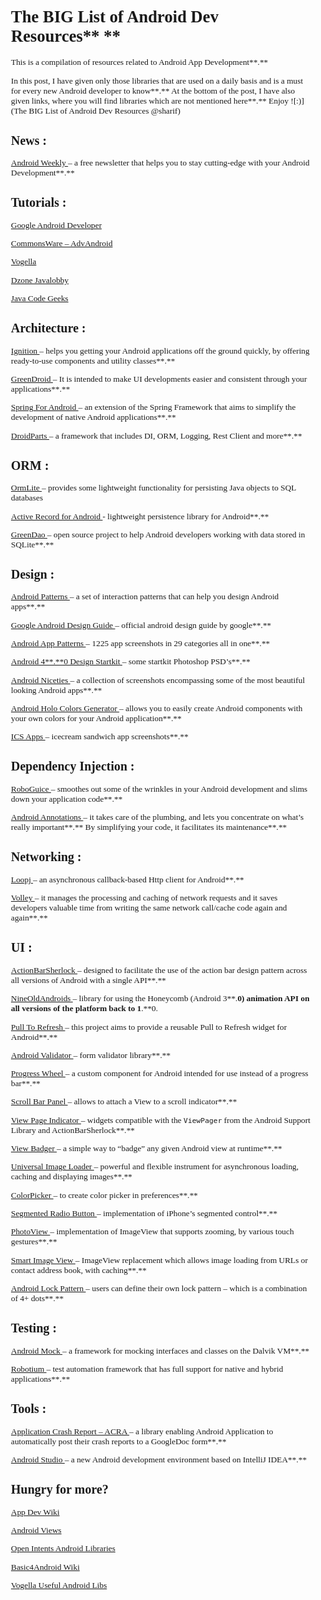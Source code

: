 <html>
<head>
  <title>Evernote Export</title>
  <basefont face="Tahoma" size="2" />
  <meta http-equiv="Content-Type" content="text/html;charset=utf-8" />
  <style>
    body, td {
      font-family: Tahoma;
      font-size: 10pt;
    }
  </style>
</head>
<body>
<a name="2359"/>

<div>
<div><div><div><div><div>

# **T**he BIG List of Android Dev Resources** **
</div>

This is a compilation of resources related to Android App Development**.**

In this post, I have given only those libraries that are used on a daily basis and is a must for every new Android developer to know**.** At the bottom of the post, I have also given links, where you will find libraries which are not mentioned here**.** Enjoy ![:)](The BIG List of Android Dev Resources  @sharif) 

## **News** **:**

<a href="http://androidweekly.net/" shape="rect" target="_blank">Android Weekly </a> – a free newsletter that helps you to stay cutting-edge with your Android Development**.**

## **Tutorials** **:**

[Google Android Developer ](http://developer.android.com/training/index.html)

[CommonsWare – AdvAndroid ](http://commonsware.com/AdvAndroid/)

[Vogella ](http://www.vogella.com/articles/Android/article.html)

[Dzone Javalobby ](http://java.dzone.com/category/tags/android)

[Java Code Geeks ](http://www.javacodegeeks.com/android/)

## **Architecture** **:**

[Ignition ](https://github.com/kaeppler/ignition) – helps you getting your Android applications off the ground quickly, by offering ready-to-use components and utility classes**.**

[GreenDroid ](http://greendroid.cyrilmottier.com) – It is intended to make UI developments easier and consistent through your applications**.**

[Spring For Android ](http://projects.spring.io/spring-android/) – an extension of the Spring Framework that aims to simplify the development of native Android applications**.**

[DroidParts ](http://droidparts.org/) – a framework that includes DI, ORM, Logging, Rest Client and more**.**

## **ORM** **:**

[OrmLite ](http://ormlite.com/sqlite_java_android_orm.shtml) – provides some lightweight functionality for persisting Java objects to SQL databases

[Active Record for Android  ](http://code.google.com/p/android-active-record/)- lightweight persistence library for Android**.**

[GreenDao ](http://greendao-orm.com/) – open source project to help Android developers working with data stored in SQLite**.**

## **Design** **:**

[Android Patterns ](http://www.androidpatterns.com/) – a set of interaction patterns that can help you design Android apps**.**

[Google Android Design Guide ](http://developer.android.com/design/index.html) – official android design guide by google**.**

[Android App Patterns ](http://www.android-app-patterns.com/) – 1225 app screenshots in 29 categories all in one**.**

[Android 4**.**0 Design Startkit ](http://www.androiddesign.info/) – some startkit Photoshop PSD’s**.**

[Android Niceties ](http://androidniceties.tumblr.com/) – a collection of screenshots encompassing some of the most beautiful looking Android apps**.**

[Android Holo Colors Generator ](http://android-holo-colors.com/) – allows you to easily create Android components with your own colors for your Android application**.**

[ICS Apps ](http://ics-apps.tumblr.com/) – icecream sandwich app screenshots**.**

## **Dependency Injection** **:**

[RoboGuice ](https://github.com/roboguice/roboguice) – smoothes out some of the wrinkles in your Android development and slims down your application code**.**

[Android Annotations ](http://androidannotations.org/) – it takes care of the plumbing, and lets you concentrate on what’s really important**.** By simplifying your code, it facilitates its maintenance**.**

## **Networking** **:**

[Loopj ](http://loopj.com/android-async-http/) – an asynchronous callback-based Http client for Android**.**

[Volley ](http://java.dzone.com/articles/android-%E2%80%93-volley-library) – it manages the processing and caching of network requests and it saves developers valuable time from writing the same network call/cache code again and again**.**

## **UI** **:**

[ActionBarSherlock ](http://actionbarsherlock.com) – designed to facilitate the use of the action bar design pattern across all versions of Android with a single API**.**

[NineOldAndroids ](http://nineoldandroids.com) – library for using the Honeycomb (Android 3**.**0) animation API on all versions of the platform back to 1**.**0.

[Pull To Refresh ](https://github.com/chrisbanes/Android-PullToRefresh) – this project aims to provide a reusable Pull to Refresh widget for Android**.**

[Android Validator ](https://github.com/throrin19/Android-Validator) – form validator library**.**

[Progress Wheel ](https://github.com/Todd-Davies/ProgressWheel) – a custom component for Android intended for use instead of a progress bar**.**

[Scroll Bar Panel ](https://github.com/rno/Android-ScrollBarPanel) – allows to attach a View to a scroll indicator**.**

[View Page Indicator ](http://viewpagerindicator.com) – widgets compatible with the `ViewPager` from the Android Support Library and ActionBarSherlock**.**

[View Badger ](https://github.com/jgilfelt/android-viewbadger) – a simple way to “badge” any given Android view at runtime**.**

[Universal Image Loader ](https://github.com/nostra13/Android-Universal-Image-Loader) – powerful and flexible instrument for asynchronous loading, caching and displaying images**.**

[ColorPicker ](https://github.com/attenzione/android-ColorPickerPreference) – to create color picker in preferences**.**

[Segmented Radio Button ](https://github.com/vinc3m1/android-segmentedradiobutton) – implementation of iPhone’s segmented control**.**

[PhotoView ](https://github.com/chrisbanes/PhotoView) – implementation of ImageView that supports zooming, by various touch gestures**.**

[Smart Image View ](https://github.com/loopj/android-smart-image-view) – ImageView replacement which allows image loading from URLs or contact address book, with caching**.**

[Android Lock Pattern ](https://code.google.com/p/android-lockpattern/) – users can define their own lock pattern ‒ which is a combination of 4+ dots**.**

## **Testing** **:**

[Android Mock ](http://code.google.com/p/android-mock) – a framework for mocking interfaces and classes on the Dalvik VM**.**

[Robotium ](http://code.google.com/p/robotium/) – test automation framework that has full support for native and hybrid applications**.**

## **Tools** **:**

[Application Crash Report – ACRA ](https://github.com/ACRA/acra) – a library enabling Android Application to automatically post their crash reports to a GoogleDoc form**.**

[Android Studio ](http://developer.android.com/sdk/installing/studio.html) – a new Android development environment based on IntelliJ IDEA**.**

## **Hungry for more?**

[App Dev Wiki](http://appdevwiki.com/wiki/show/HomePage#android_libraries)

[Android Views ](http://www.androidviews.net/)

[Open Intents Android Libraries ](http://www.openintents.org/en/libraries)

[Basic4Android Wiki ](http://www.basic4ppc.com/android/wiki/index.php/Libraries)

[Vogella Useful Android Libs ](http://www.vogella.com/articles/AndroidUsefulLibraries/article.html)

